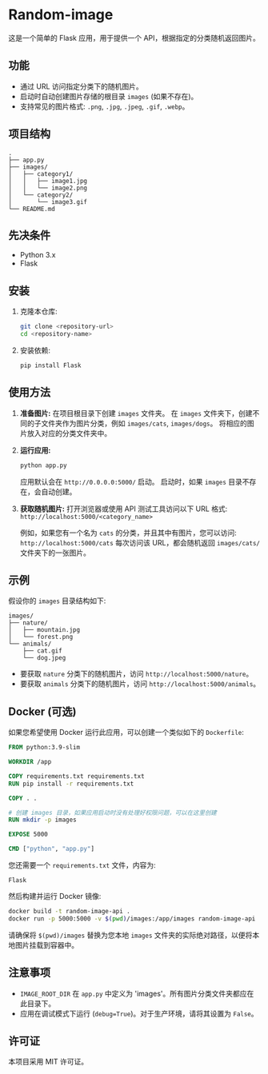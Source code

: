 # Random-image

这是一个简单的 Flask 应用，用于提供一个 API，根据指定的分类随机返回图片。

## 功能

-   通过 URL 访问指定分类下的随机图片。
-   启动时自动创建图片存储的根目录 `images` (如果不存在)。
-   支持常见的图片格式: `.png`, `.jpg`, `.jpeg`, `.gif`, `.webp`。

## 项目结构

```
.
├── app.py
├── images/
│   ├── category1/
│   │   ├── image1.jpg
│   │   └── image2.png
│   └── category2/
│       └── image3.gif
└── README.md
```

## 先决条件

-   Python 3.x
-   Flask

## 安装

1.  克隆本仓库:
    ```bash
    git clone <repository-url>
    cd <repository-name>
    ```
2.  安装依赖:
    ```bash
    pip install Flask
    ```

## 使用方法

1.  **准备图片:**
    在项目根目录下创建 `images` 文件夹。
    在 `images` 文件夹下，创建不同的子文件夹作为图片分类，例如 `images/cats`, `images/dogs`。
    将相应的图片放入对应的分类文件夹中。

2.  **运行应用:**
    ```bash
    python app.py
    ```
    应用默认会在 `http://0.0.0.0:5000/` 启动。
    启动时，如果 `images` 目录不存在，会自动创建。

3.  **获取随机图片:**
    打开浏览器或使用 API 测试工具访问以下 URL 格式:
    `http://localhost:5000/<category_name>`

    例如，如果您有一个名为 `cats` 的分类，并且其中有图片，您可以访问:
    `http://localhost:5000/cats`
    每次访问该 URL，都会随机返回 `images/cats/` 文件夹下的一张图片。

## 示例

假设你的 `images` 目录结构如下:

```
images/
├── nature/
│   ├── mountain.jpg
│   └── forest.png
└── animals/
    ├── cat.gif
    └── dog.jpeg
```

-   要获取 `nature` 分类下的随机图片，访问 `http://localhost:5000/nature`。
-   要获取 `animals` 分类下的随机图片，访问 `http://localhost:5000/animals`。

## Docker (可选)

如果您希望使用 Docker 运行此应用，可以创建一个类似如下的 `Dockerfile`:

```dockerfile
FROM python:3.9-slim

WORKDIR /app

COPY requirements.txt requirements.txt
RUN pip install -r requirements.txt

COPY . .

# 创建 images 目录，如果应用启动时没有处理好权限问题，可以在这里创建
RUN mkdir -p images

EXPOSE 5000

CMD ["python", "app.py"]
```

您还需要一个 `requirements.txt` 文件，内容为:
```
Flask
```

然后构建并运行 Docker 镜像:
```bash
docker build -t random-image-api .
docker run -p 5000:5000 -v $(pwd)/images:/app/images random-image-api
```
请确保将 `$(pwd)/images` 替换为您本地 `images` 文件夹的实际绝对路径，以便将本地图片挂载到容器中。

## 注意事项

-   `IMAGE_ROOT_DIR` 在 `app.py` 中定义为 'images'。所有图片分类文件夹都应在此目录下。
-   应用在调试模式下运行 (`debug=True`)。对于生产环境，请将其设置为 `False`。

## 许可证

本项目采用 MIT 许可证。 
